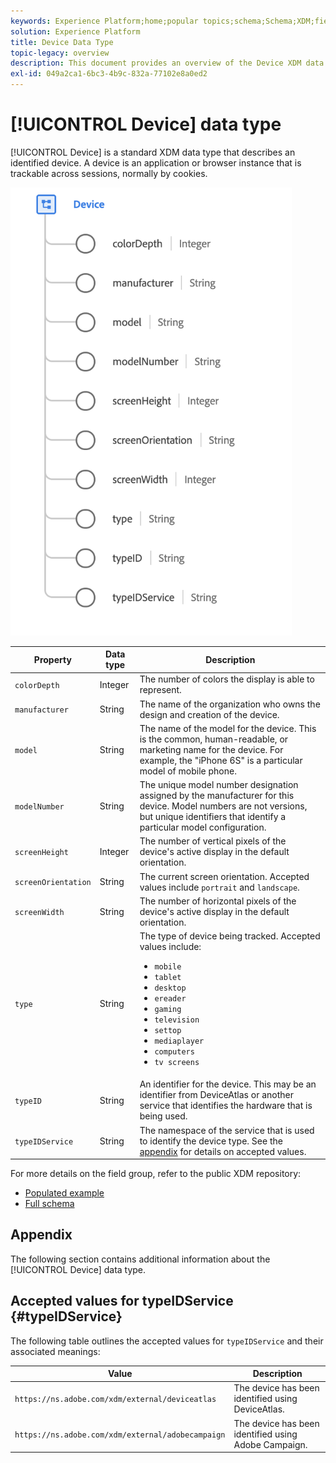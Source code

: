 ```yaml
---
keywords: Experience Platform;home;popular topics;schema;Schema;XDM;fields;schemas;Schemas;device;datatype;data-type;data type;
solution: Experience Platform
title: Device Data Type
topic-legacy: overview
description: This document provides an overview of the Device XDM data type.
exl-id: 049a2ca1-6bc3-4b9c-832a-77102e8a0ed2
---
```

# [!UICONTROL Device] data type

[!UICONTROL Device] is a standard XDM data type that describes an identified device. A device is an application or browser instance that is trackable across sessions, normally by cookies.

<img src='../images/data-types/device.png' width=450 /><br />

| Property | Data type | Description |
| --- | --- | --- |
| `colorDepth` | Integer | The number of colors the display is able to represent. |
| `manufacturer` | String | The name of the organization who owns the design and creation of the device. |
| `model` | String | The name of the model for the device. This is the common, human-readable, or marketing name for the device. For example, the "iPhone 6S" is a particular model of mobile phone. |
| `modelNumber` | String | The unique model number designation assigned by the manufacturer for this device. Model numbers are not versions, but unique identifiers that identify a particular model configuration. |
| `screenHeight` | Integer | The number of vertical pixels of the device's active display in the default orientation. |
| `screenOrientation` | String | The current screen orientation. Accepted values include `portrait` and `landscape`. |
| `screenWidth` | String | The number of horizontal pixels of the device's active display in the default orientation. |
| `type` | String | The type of device being tracked. Accepted values include: <ul><li>`mobile`</li><li>`tablet`</li><li>`desktop`</li><li>`ereader`</li><li>`gaming`</li><li>`television`</li><li>`settop`</li><li>`mediaplayer`</li><li>`computers`</li><li>`tv screens`</li></ul>|
| `typeID` | String | An identifier for the device. This may be an identifier from DeviceAtlas or another service that identifies the hardware that is being used.|
| `typeIDService` | String | The namespace of the service that is used to identify the device type. See the [appendix](#typeIDService) for details on accepted values. |

For more details on the field group, refer to the public XDM repository:

* [Populated example](https://github.com/adobe/xdm/blob/master/components/datatypes/device.example.1.json)
* [Full schema](https://github.com/adobe/xdm/blob/master/components/datatypes/device.schema.json)

## Appendix

The following section contains additional information about the [!UICONTROL Device] data type.

## Accepted values for typeIDService {#typeIDService}

The following table outlines the accepted values for `typeIDService` and their associated meanings:

| Value | Description |
| --- | --- |
| `https://ns.adobe.com/xdm/external/deviceatlas` | The device has been identified using DeviceAtlas. |
| `https://ns.adobe.com/xdm/external/adobecampaign` | The device has been identified using Adobe Campaign. |
